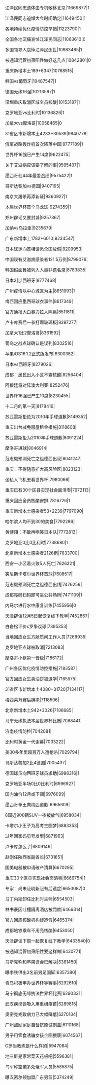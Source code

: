 江泽民同志遗体由专机敬移北京|11669877|1

江泽民同志追悼大会时间确定|11649450|1

各地持续优化疫情防控举措|11223790|1

全国各地沉痛哀悼江泽民同志|11063610|0

多国领导人哀悼江泽民逝世|10983485|1

被通知混管初筛阳性做好这几点|10842801|0

重庆新增本土189+6347|10768515|

韩国vs葡萄牙|10487547|1

德国无缘16强|10213597|1

深圳重庆取消区域全员核酸|10153187|1

克罗地亚vs比利时|10136826|1

加拿大vs摩洛哥|10058465|0

31省区市新增本土4233+30539|9840778|

俄军战略轰炸机首次降落中国|9777189|1

世界杯16强已产生14席|9622475|

关于艾滋病应该要了解的事|9595407|1

墨西哥创44年最差战绩|9575422|1

哥斯达黎加vs德国|9407195|

南京大屠杀再添新证|9360927|1

本届世界杯首个乌龙球|9274359|1

郑州辟谣又要封城|9257367|

加纳vs乌拉圭|9235679|

广东新增本土1782+6010|9234547|

日本球迷向首相请愿全国放假|9209953|

中国现有艾滋病感染者121.5万例|8799076|

韩国假面舞被列入人类非遗名录|8783835|

日本2比1西班牙|8777468|

广州疫情以中心城区为主|8651093|1

梅西回应墨西哥球衣事件|8617349|

官方通报大白暴力拉人隔离|8511811|

卢卡库赛后一拳打爆玻璃板|8397277|

加拿大1比2摩洛哥|8361592|

葡乌之战点球确认是误判|8302516|

苹果iOS16.1.2正式版发布|8300382|

日本vs西班牙|8279026|

成都：居民出入小区不查核酸|8256404|

阿根廷将对阵澳大利亚|8252476|

世界杯16强已产生10席|8230455|

十二月的第一天|8178416|

苏亚雷斯拒绝为2010年手球道歉|8149352|

重庆出台减免房屋租金措施|8118608|

苏亚雷斯拒为2010年手球道歉|8091224|

摩洛哥进球|8046914|

范志毅预测死亡之组德西出现|8041247|

重庆：不得随意扩大高风险区|8023123|

坐私人飞机去看世界杯|7980066|

重庆已有30个区县实现社会面清零|7972113|

重庆回应全员核酸安排|7816726|1

重庆新增本土感染者53+2239|7797090|

哈尔滨人均不到30的美食|7792286|

黄健翔：不敢再嘲笑日本队|7772812|

克罗地亚0比0比利时|7738680|1

北京新增本土感染者2126例|7633700|

西安一小区着火致5人死亡|7626221|

突尼斯卡塔尔世界杯首球|7608517|

范志毅预测死亡之组德西出线|7476259|

成都亮码扫码即可进公共场所|7471109|1

内马尔进行水中康复训练|7455956|0

天津辟谣12月5日起恢复线下教学|7452867|

白岩松评价c罗争议球|7395353|

当地回应女生方舱质问工作人员|7268935|

克罗地亚点球被取消|7213083|

摩洛哥小组第一晋级|7186172|

广州各区优化疫情防控措施|7183587|

官方回应女生卖油饼被退学|7165575|

31省区市新增本土4080+31720|7134117|

梅西莱万赛后拥抱|7118506|

北京新增本土942+3026|7106685|

马宁无缘执法本届世界杯比赛|7068441|

济南疫情防控|7042081|

比利时黄金一代谢幕|7033222|

美30多年里超百万人遭枪杀|7029794|

哥斯达黎加2比4德国|7005437|

德国球员向西班牙球员求助|6998316|1

克罗地亚半场0比0比利时|6996927|

国内油价12月或下调|6976099|

墨西哥拳王向梅西道歉|6965609|

8国近900辆SUV一夜被放气|6958034|

卡塔尔小王子为高考生圆梦|6883353|

过年回家妈见夸发型|6871963|

卢卡库怎么了|6809146|

赵刚任陕西省副省长|6731651|

国美电器被申请破产清算|6670295|

重庆30个区县实现社会面清零|6666754|1

专家：尚未证明新冠有后遗症|6650087|0

马丁内斯卸任比利时主帅|6554503|

林书豪因吐槽隔离酒店被罚款|6466314|

官方回应核酸机构疑造假|6465374|

成都地铁乘车不用亮核酸|6453050|

天津辟谣下周一起恢复线下教学|6433540|0

被通知混管初筛阳性要这样做|6430771|

马斯克称和苹果误会已解决|6361450|

曝李铁供出3名前男足国脚|6357380|

青岛积极申办世界杯等赛事|6292610|

马宁彻底无缘执法世界杯比赛|6290331|

武汉疾控谈吸入用重组疫苗|6289815|

奥密克戎致病力已大幅降低|6270134|

广州鼓励家庭自备抗原试剂盒|6110168|

男子用零食诱骗女孩企图猥亵|6074567|

C罗当教练是什么样的|5947084|

地三鲜是家常菜天花板吧|5596381|

乌军称空袭多处俄军人员|5585875|

曝汉密尔顿加盟广东男篮|5374249|


